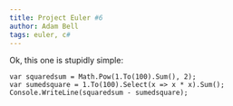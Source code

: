 ```yaml
---
title: Project Euler #6
author: Adam Bell
tags: euler, c#
---
```

Ok, this one is stupidly simple:
```
var squaredsum = Math.Pow(1.To(100).Sum(), 2);
var sumedsquare = 1.To(100).Select(x => x * x).Sum();
Console.WriteLine(squaredsum - sumedsquare);

```
